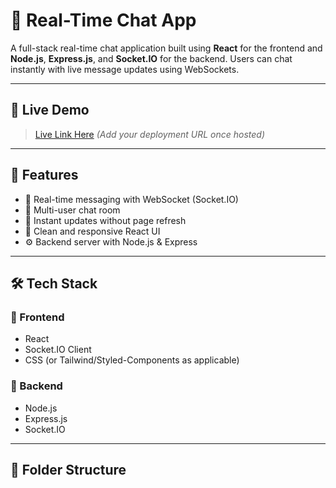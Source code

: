 # 💬 Real-Time Chat App

A full-stack real-time chat application built using **React** for the frontend and **Node.js**, **Express.js**, and **Socket.IO** for the backend. Users can chat instantly with live message updates using WebSockets.

---

## 🚀 Live Demo

> [Live Link Here](#) *(Add your deployment URL once hosted)*

---

## 📌 Features

- 🔄 Real-time messaging with WebSocket (Socket.IO)
- 👥 Multi-user chat room
- 💬 Instant updates without page refresh
- 🎯 Clean and responsive React UI
- ⚙️ Backend server with Node.js & Express

---

## 🛠️ Tech Stack

### 🔹 Frontend
- React
- Socket.IO Client
- CSS (or Tailwind/Styled-Components as applicable)

### 🔹 Backend
- Node.js
- Express.js
- Socket.IO

---

## 📁 Folder Structure

